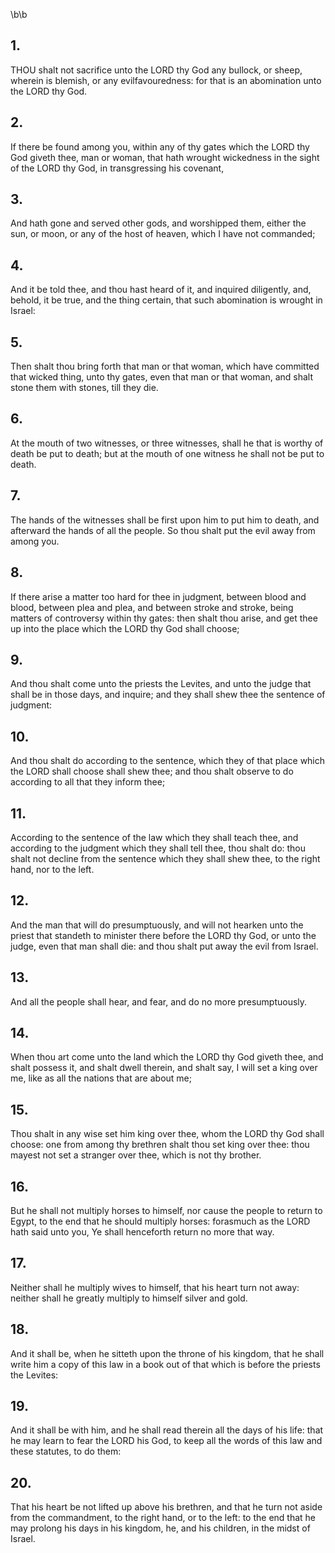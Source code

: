 \b\b
## 1.
THOU shalt not sacrifice unto the LORD thy God any bullock, or sheep, wherein is blemish, or any evilfavouredness: for that is an abomination unto the LORD thy God.
## 2.
If there be found among you, within any of thy gates which the LORD thy God giveth thee, man or woman, that hath wrought wickedness in the sight of the LORD thy God, in transgressing his covenant,
## 3.
And hath gone and served other gods, and worshipped them, either the sun, or moon, or any of the host of heaven, which I have not commanded;
## 4.
And it be told thee, and thou hast heard of it, and inquired diligently, and, behold, it be true, and the thing certain, that such abomination is wrought in Israel:
## 5.
Then shalt thou bring forth that man or that woman, which have committed that wicked thing, unto thy gates, even that man or that woman, and shalt stone them with stones, till they die.
## 6.
At the mouth of two witnesses, or three witnesses, shall he that is worthy of death be put to death; but at the mouth of one witness he shall not be put to death.
## 7.
The hands of the witnesses shall be first upon him to put him to death, and afterward the hands of all the people.  So thou shalt put the evil away from among you.
## 8.
If there arise a matter too hard for thee in judgment, between blood and blood, between plea and plea, and between stroke and stroke, being matters of controversy within thy gates: then shalt thou arise, and get thee up into the place which the LORD thy God shall choose;
## 9.
And thou shalt come unto the priests the Levites, and unto the judge that shall be in those days, and inquire; and they shall shew thee the sentence of judgment:
## 10.
And thou shalt do according to the sentence, which they of that place which the LORD shall choose shall shew thee; and thou shalt observe to do according to all that they inform thee;
## 11.
According to the sentence of the law which they shall teach thee, and according to the judgment which they shall tell thee, thou shalt do: thou shalt not decline from the sentence which they shall shew thee, to the right hand, nor to the left.
## 12.
And the man that will do presumptuously, and will not hearken unto the priest that standeth to minister there before the LORD thy God, or unto the judge, even that man shall die: and thou shalt put away the evil from Israel.
## 13.
And all the people shall hear, and fear, and do no more presumptuously.
## 14.
When thou art come unto the land which the LORD thy God giveth thee, and shalt possess it, and shalt dwell therein, and shalt say, I will set a king over me, like as all the nations that are about me;
## 15.
Thou shalt in any wise set him king over thee, whom the LORD thy God shall choose: one from among thy brethren shalt thou set king over thee: thou mayest not set a stranger over thee, which is not thy brother.
## 16.
But he shall not multiply horses to himself, nor cause the people to return to Egypt, to the end that he should multiply horses: forasmuch as the LORD hath said unto you, Ye shall henceforth return no more that way.
## 17.
Neither shall he multiply wives to himself, that his heart turn not away: neither shall he greatly multiply to himself silver and gold.
## 18.
And it shall be, when he sitteth upon the throne of his kingdom, that he shall write him a copy of this law in a book out of that which is before the priests the Levites:
## 19.
And it shall be with him, and he shall read therein all the days of his life: that he may learn to fear the LORD his God, to keep all the words of this law and these statutes, to do them:
## 20.
That his heart be not lifted up above his brethren, and that he turn not aside from the commandment, to the right hand, or to the left: to the end that he may prolong his days in his kingdom, he, and his children, in the midst of Israel.
